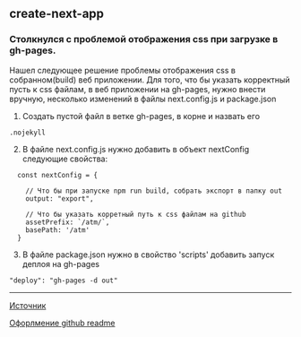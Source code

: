 ## create-next-app
### Столкнулся с проблемой отображения css при загрузке в gh-pages.

Нашел следующее решение проблемы отображения css в собранном(build) веб приложении.
Для того, что бы указать корректный пусть к css файлам, в веб приложении на gh-pages, нужно внести вручную, несколько изменений в файлы next.config.js и package.json

1. Создать пустой файл в ветке gh-pages, в корне и назвать его 

```
.nojekyll
```

2. В файле next.config.js нужно добавить в объект nextConfig следующие свойства:
```
  const nextConfig = {
  
    // Что бы при запуске npm run build, собрать экспорт в папку out
    output: "export", 
    
    // Что бы указать корретный путь к css файлам на github
    assetPrefix: `/atm/`, 
    basePath: '/atm'
  }
 ```

3. В файле package.json нужно в свойство 'scripts' добавить запуск деплоя на gh-pages
  ```
  "deploy": "gh-pages -d out"
  ```
  ----

[Источник](https://blog.sallai.me/deploy-next-site-to-github-pages)

[Офорлмение github readme](https://github.com/GnuriaN/format-README)

